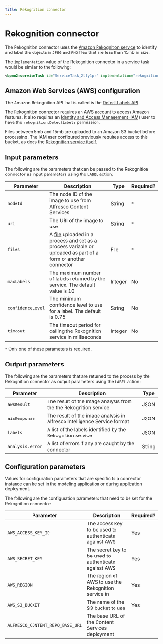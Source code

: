```yaml
---
Title: Rekognition connector
---
```


# Rekognition connector
The Rekognition connector uses the [Amazon Rekognition service](https://aws.amazon.com/rekognition/) to identify and label the objects in `JPEG` and `PNG` files that are less than 15mb in size.

The `implementation` value of the Rekognition connector in a service task would be similar to the following:

```xml
<bpmn2:serviceTask id="ServiceTask_2tfy1pr" implementation="rekognitionConnector.LABEL" />
```

## Amazon Web Services (AWS) configuration
The Amazon Rekognition API that is called is the [Detect Labels API](https://docs.aws.amazon.com/rekognition/latest/dg/API_DetectLabels.html). 

The Rekognition connector requires an AWS account to access Amazon features. It also requires an [Identity and Access Management (IAM)](https://aws.amazon.com/iam/) user to have the `rekognition:DetectLabels` permission. 

Files between 5mb and 15mb are uploaded to an Amazon S3 bucket before processing. The IAM user configured previously requires access to this bucket, as does the [Rekognition service itself](https://docs.aws.amazon.com/rekognition/latest/dg/access-control-overview.html).

## Input parameters
The following are the parameters that can be passed to the Rekognition connector as input parameters using the `LABEL` action:

| Parameter | Description | Type | Required? |
| --------- | ----------- | ---- | --------- | 
| `nodeId` | The node ID of the image to use from Alfresco Content Services | String | `*` |
| `uri` | The URI of the image to use | String | `*` |
| `files` | A [file](../../files.md) uploaded in a process and set as a process variable or uploaded as part of a form or another connector | File | `*` |
| `maxLabels` | The maximum number of labels returned by the service. The default value is 10 | Integer | No |
| `confidenceLevel` | The minimum confidence level to use for a label. The default is 0.75 | String | No |
| `timeout` | The timeout period for calling the Rekognition service in milliseconds | Integer | No | 

`*` Only one of these parameters is required. 

## Output parameters
The following are the parameters that are returned to the process by the Rekognition connector as output parameters using the `LABEL` action:

| Parameter | Description | Type |
| --------  | ----------- | ---- |
| `awsResult` | The result of the image analysis from the the Rekognition service | JSON |
| `aisResponse` | The result of the image analysis in Alfresco Intelligence Service format| JSON |
| `labels` | A list of the labels identified by the Rekognition service | JSON |
| `analysis.error` | A list of errors if any are caught by the connector | String |

## Configuration parameters
Values for configuration parameters that are specific to a connector instance can be set in the modeling application or during application deployment.

The following are the configuration parameters that need to be set for the Rekognition connector: 

| Parameter | Description | Required? |
| --------- | ----------- | --------- |
| `AWS_ACCESS_KEY_ID` | The access key to be used to authenticate against AWS | Yes |
| `AWS_SECRET_KEY` | The secret key to be used to authenticate against AWS | Yes |
| `AWS_REGION` | The region of AWS to use the Rekognition service in | Yes | 
| `AWS_S3_BUCKET` | The name of the S3 bucket to use | Yes |
| `ALFRESCO_CONTENT_REPO_BASE_URL` | The base URL of the Content Services deployment |